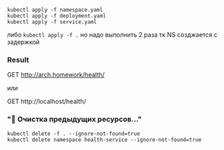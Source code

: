 
```
kubectl apply -f namespace.yaml
kubectl apply -f deployment.yaml
kubectl apply -f service.yaml
```

либо `kubectl apply -f .` но надо выполнить 2 раза тк NS созджается с задержкой

### Result

GET http://arch.homework/health/

или

GET http://localhost/health/


### "🧹 Очистка предыдущих ресурсов..."
```
kubectl delete -f . --ignore-not-found=true
kubectl delete namespace health-service --ignore-not-found=true
```
